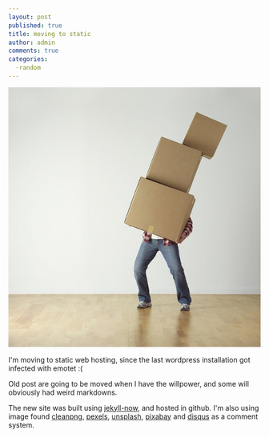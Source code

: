 ```yaml
---
layout: post
published: true
title: moving to static
author: admin
comments: true
categories:
  -random
---
```

![moving](/images/moving.jpg)

I'm moving to static web hosting, since the last wordpress installation got infected with emotet :(

Old post are going to be moved when I have the willpower, and some will obviously had weird markdowns.

The new site was built using [jekyll-now](https://github.com/barryclark/jekyll-now "jekyll-now"), and  hosted in github.  I'm also using image found [cleanpng](https://www.cleanpng.com/), [pexels](https://www.pexels.com/), [unsplash](https://unsplash.com), [pixabay](https://pixabay.com) and  [disqus](https://disqus.com/) as a comment system.
